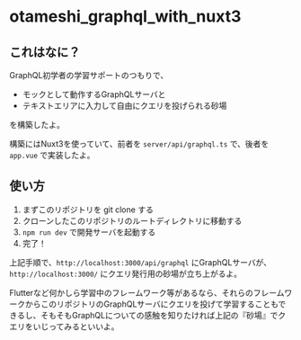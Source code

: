 # otameshi_graphql_with_nuxt3

## これはなに？

GraphQL初学者の学習サポートのつもりで、

- モックとして動作するGraphQLサーバと
- テキストエリアに入力して自由にクエリを投げられる砂場

を構築したよ。

構築にはNuxt3を使っていて、前者を `server/api/graphql.ts` で、後者を `app.vue` で実装したよ。

## 使い方

1. まずこのリポジトリを git clone する
2. クローンしたこのリポジトリのルートディレクトリに移動する
3. `npm run dev` で開発サーバを起動する
4. 完了！

上記手順で、`http://localhost:3000/api/graphql` にGraphQLサーバが、
`http://localhost:3000/` にクエリ発行用の砂場が立ち上がるよ。

Flutterなど何かしら学習中のフレームワーク等があるなら、それらのフレームワークからこのリポジトリのGraphQLサーバにクエリを投げて学習することもできるし、そもそもGraphQLについての感触を知りたければ上記の『砂場』でクエリをいじってみるといいよ。

